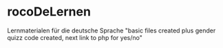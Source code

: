# rocoDeLernen
Lernmaterialen für die deutsche Sprache
"basic files created plus gender quizz code created, next link to php for yes/no"
